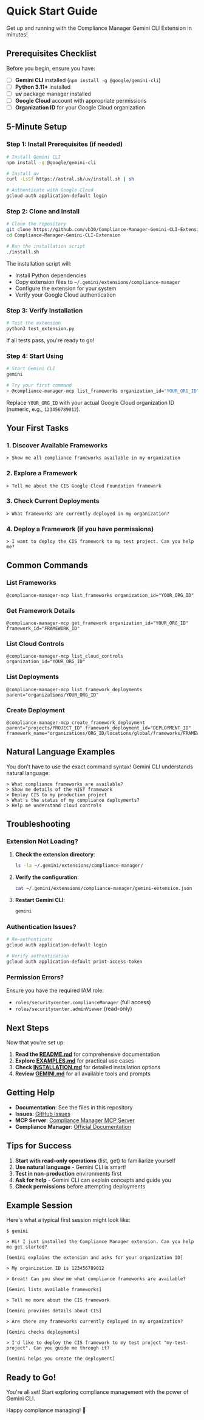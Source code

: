 # Quick Start Guide

Get up and running with the Compliance Manager Gemini CLI Extension in minutes!

## Prerequisites Checklist

Before you begin, ensure you have:

- [ ] **Gemini CLI** installed (`npm install -g @google/gemini-cli`)
- [ ] **Python 3.11+** installed
- [ ] **uv** package manager installed
- [ ] **Google Cloud** account with appropriate permissions
- [ ] **Organization ID** for your Google Cloud organization

## 5-Minute Setup

### Step 1: Install Prerequisites (if needed)

```bash
# Install Gemini CLI
npm install -g @google/gemini-cli

# Install uv
curl -LsSf https://astral.sh/uv/install.sh | sh

# Authenticate with Google Cloud
gcloud auth application-default login
```

### Step 2: Clone and Install

```bash
# Clone the repository
git clone https://github.com/vb30/Compliance-Manager-Gemini-CLI-Extension.git
cd Compliance-Manager-Gemini-CLI-Extension

# Run the installation script
./install.sh
```

The installation script will:
- Install Python dependencies
- Copy extension files to `~/.gemini/extensions/compliance-manager`
- Configure the extension for your system
- Verify your Google Cloud authentication

### Step 3: Verify Installation

```bash
# Test the extension
python3 test_extension.py
```

If all tests pass, you're ready to go!

### Step 4: Start Using

```bash
# Start Gemini CLI
gemini

# Try your first command
> @compliance-manager-mcp list_frameworks organization_id="YOUR_ORG_ID"
```

Replace `YOUR_ORG_ID` with your actual Google Cloud organization ID (numeric, e.g., `123456789012`).

## Your First Tasks

### 1. Discover Available Frameworks

```
> Show me all compliance frameworks available in my organization
```

### 2. Explore a Framework

```
> Tell me about the CIS Google Cloud Foundation framework
```

### 3. Check Current Deployments

```
> What frameworks are currently deployed in my organization?
```

### 4. Deploy a Framework (if you have permissions)

```
> I want to deploy the CIS framework to my test project. Can you help me?
```

## Common Commands

### List Frameworks
```
@compliance-manager-mcp list_frameworks organization_id="YOUR_ORG_ID"
```

### Get Framework Details
```
@compliance-manager-mcp get_framework organization_id="YOUR_ORG_ID" framework_id="FRAMEWORK_ID"
```

### List Cloud Controls
```
@compliance-manager-mcp list_cloud_controls organization_id="YOUR_ORG_ID"
```

### List Deployments
```
@compliance-manager-mcp list_framework_deployments parent="organizations/YOUR_ORG_ID"
```

### Create Deployment
```
@compliance-manager-mcp create_framework_deployment parent="projects/PROJECT_ID" framework_deployment_id="DEPLOYMENT_ID" framework_name="organizations/ORG_ID/locations/global/frameworks/FRAMEWORK_ID"
```

## Natural Language Examples

You don't have to use the exact command syntax! Gemini CLI understands natural language:

```
> What compliance frameworks are available?
> Show me details of the NIST framework
> Deploy CIS to my production project
> What's the status of my compliance deployments?
> Help me understand cloud controls
```

## Troubleshooting

### Extension Not Loading?

1. **Check the extension directory**:
   ```bash
   ls -la ~/.gemini/extensions/compliance-manager/
   ```

2. **Verify the configuration**:
   ```bash
   cat ~/.gemini/extensions/compliance-manager/gemini-extension.json
   ```

3. **Restart Gemini CLI**:
   ```bash
   gemini
   ```

### Authentication Issues?

```bash
# Re-authenticate
gcloud auth application-default login

# Verify authentication
gcloud auth application-default print-access-token
```

### Permission Errors?

Ensure you have the required IAM role:
- `roles/securitycenter.complianceManager` (full access)
- `roles/securitycenter.adminViewer` (read-only)

## Next Steps

Now that you're set up:

1. **Read the [README.md](README.md)** for comprehensive documentation
2. **Explore [EXAMPLES.md](EXAMPLES.md)** for practical use cases
3. **Check [INSTALLATION.md](INSTALLATION.md)** for detailed installation options
4. **Review [GEMINI.md](GEMINI.md)** for all available tools and prompts

## Getting Help

- **Documentation**: See the files in this repository
- **Issues**: [GitHub Issues](https://github.com/vb30/Compliance-Manager-Gemini-CLI-Extension/issues)
- **MCP Server**: [Compliance Manager MCP Server](https://github.com/vb30/Compliance-Manager-MCP-Server)
- **Compliance Manager**: [Official Documentation](https://cloud.google.com/security-command-center/docs/compliance-manager-overview)

## Tips for Success

1. **Start with read-only operations** (list, get) to familiarize yourself
2. **Use natural language** - Gemini CLI is smart!
3. **Test in non-production** environments first
4. **Ask for help** - Gemini CLI can explain concepts and guide you
5. **Check permissions** before attempting deployments

## Example Session

Here's what a typical first session might look like:

```
$ gemini

> Hi! I just installed the Compliance Manager extension. Can you help me get started?

[Gemini explains the extension and asks for your organization ID]

> My organization ID is 123456789012

> Great! Can you show me what compliance frameworks are available?

[Gemini lists available frameworks]

> Tell me more about the CIS framework

[Gemini provides details about CIS]

> Are there any frameworks currently deployed in my organization?

[Gemini checks deployments]

> I'd like to deploy the CIS framework to my test project "my-test-project". Can you guide me through it?

[Gemini helps you create the deployment]
```

## Ready to Go!

You're all set! Start exploring compliance management with the power of Gemini CLI.

Happy compliance managing! 🚀

